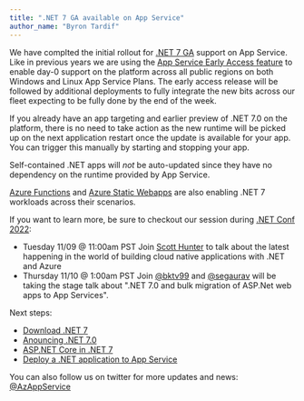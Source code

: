 ```yaml
---
title: ".NET 7 GA available on App Service"
author_name: "Byron Tardif"
---
```


We have complted the initial rollout for [.NET 7 GA](https://dotnet.microsoft.com/download/dotnet/7.0) support on App Service. Like in previous years we are using the [App Service Early Access feature](https://aka.ms/app-service-early-access) to enable day-0 support on the platform across all public regions on both Windows and Linux App Service Plans. The early access release will be followed by additional deployments to fully integrate the new bits across our fleet expecting to be fully done by the end of the week.

If you already have an app targeting and earlier preview of .NET 7.0 on the platform, there is no need to take action as the new runtime will be picked up on the next application restart once the update is available for your app. You can trigger this manually by starting and stopping your app.

Self-contained .NET apps will *not* be auto-updated since they have no dependency on the runtime provided by App Service.

[Azure Functions](https://go.microsoft.com/fwlink/?linkid=2214834) and [Azure Static Webapps](https://go.microsoft.com/fwlink/?linkid=2215233) are also enabling .NET 7 workloads across their scenarios.


If you want to learn more, be sure to checkout our session during [.NET Conf 2022](https://www.dotnetconf.net/agenda):

- Tuesday 11/09 @ 11:00am PST Join [Scott Hunter](https://twitter.com/coolcsh) to talk about the latest happening in the world of building cloud native applications with .NET and Azure
- Thursday 11/10 @ 1:00am PST Join [@bktv99](https://twitter.com/bktv99) and [@segaurav](https://twitter.com/segaurav) will be taking the stage talk about  ".NET 7.0 and bulk migration of ASP.Net web apps to App Services".

Next steps:

- [Download .NET 7](https://dotnet.microsoft.com/download/dotnet/7.0)
- [Anouncing .NET 7.0 ](https://devblogs.microsoft.com/dotnet/announcing-dotnet-7/)
- [ASP.NET Core in .NET 7](https://devblogs.microsoft.com/dotnet/announcing-asp-net-core-in-dotnet-7/)
- [Deploy a .NET application to App Service](https://docs.microsoft.com/azure/app-service/quickstart-dotnetcore?tabs=net60&pivots=development-environment-vs)

You can also follow us on twitter for more updates and news: [@AzAppService](https://twitter.com/AzAppService/)